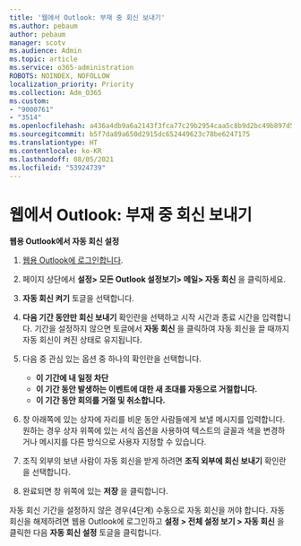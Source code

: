 ```yaml
---
title: '웹에서 Outlook: 부재 중 회신 보내기'
ms.author: pebaum
author: pebaum
manager: scotv
ms.audience: Admin
ms.topic: article
ms.service: o365-administration
ROBOTS: NOINDEX, NOFOLLOW
localization_priority: Priority
ms.collection: Adm_O365
ms.custom:
- "9000761"
- "3514"
ms.openlocfilehash: a436a4db9a6a2143f3fca77c29b2954caa5c8b9d2bc49b897d533104fc7ddde4
ms.sourcegitcommit: b5f7da89a650d2915dc652449623c78be6247175
ms.translationtype: HT
ms.contentlocale: ko-KR
ms.lasthandoff: 08/05/2021
ms.locfileid: "53924739"
---
```

# <a name="outlook-on-the-web-send-out-of-office-replies"></a>웹에서 Outlook: 부재 중 회신 보내기

**웹용 Outlook에서 자동 회신 설정**

1. [웹용 Outlook에 로그인합니다](https://support.office.com/article/how-to-sign-in-to-outlook-on-the-web-763fab4d-0138-4814-b450-37fc286bcb79).

2. 페이지 상단에서 **설정> 모든 Outlook 설정보기> 메일> 자동 회신** 을 클릭하세요.

3. **자동 회신 켜기** 토글을 선택합니다.

4. **다음 기간 동안만 회신 보내기** 확인란을 선택하고 시작 시간과 종료 시간을 입력합니다. 기간을 설정하지 않으면 토글에서 **자동 회신** 을 클릭하여 자동 회신을 끌 때까지 자동 회신이 켜진 상태로 유지됩니다.

5. 다음 중 관심 있는 옵션 중 하나의 확인란을 선택합니다.
    - **이 기간에 내 일정 차단**
    - **이 기간 동안 발생하는 이벤트에 대한 새 초대를 자동으로 거절합니다.**
    - **이 기간 동안 회의를 거절 및 취소합니다.**

6. 창 아래쪽에 있는 상자에 자리를 비운 동안 사람들에게 보낼 메시지를 입력합니다. 원하는 경우 상자 위쪽에 있는 서식 옵션을 사용하여 텍스트의 글꼴과 색을 변경하거나 메시지를 다른 방식으로 사용자 지정할 수 있습니다.

7. 조직 외부의 보낸 사람이 자동 회신을 받게 하려면 **조직 외부에 회신 보내기** 확인란을 선택합니다.

8. 완료되면 창 위쪽에 있는 **저장** 을 클릭합니다.

자동 회신 기간을 설정하지 않은 경우(4단계) 수동으로 자동 회신을 꺼야 합니다. 자동 회신을 해제하려면 웹용 Outlook에 로그인하고 **설정 > 전체 설정 보기 > 자동 회신** 을 클릭한 다음 **자동 회신 설정** 토글을 클릭합니다.
